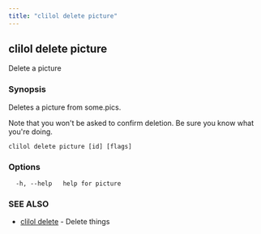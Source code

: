 ```yaml
---
title: "clilol delete picture"
---
```

## clilol delete picture

Delete a picture

### Synopsis

Deletes a picture from some.pics.

Note that you won't be asked to confirm deletion.
Be sure you know what you're doing.

```
clilol delete picture [id] [flags]
```

### Options

```
  -h, --help   help for picture
```

### SEE ALSO

* [clilol delete](clilol_delete.md)	 - Delete things

